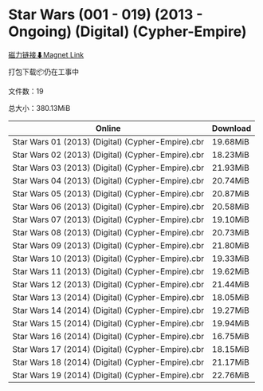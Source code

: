 # Star Wars (001 - 019) (2013 - Ongoing) (Digital) (Cypher-Empire)

[磁力链接⬇Magnet Link](magnet:?xt=urn:btih:96692a754fc08f1ba32c98b81047b57e0b3e83e5&dn=Star%20Wars%20%28001%20-%20019%29%20%282013%20-%20Ongoing%29%20%28Digital%29%20%28Cypher-Empire%29)

打包下载📦仍在工事中

文件数：19

总大小：380.13MiB

Online | Download
--- | ---
Star Wars 01 (2013) (Digital) (Cypher-Empire).cbr | 19.68MiB
Star Wars 02 (2013) (Digital) (Cypher-Empire).cbr | 18.23MiB
Star Wars 03 (2013) (Digital) (Cypher-Empire).cbr | 21.93MiB
Star Wars 04 (2013) (Digital) (Cypher-Empire).cbr | 20.74MiB
Star Wars 05 (2013) (Digital) (Cypher-Empire).cbr | 20.87MiB
Star Wars 06 (2013) (Digital) (Cypher-Empire).cbr | 20.58MiB
Star Wars 07 (2013) (Digital) (Cypher-Empire).cbr | 19.10MiB
Star Wars 08 (2013) (Digital) (Cypher-Empire).cbr | 20.73MiB
Star Wars 09 (2013) (Digital) (Cypher-Empire).cbr | 21.80MiB
Star Wars 10 (2013) (Digital) (Cypher-Empire).cbr | 19.33MiB
Star Wars 11 (2013) (Digital) (Cypher-Empire).cbr | 19.62MiB
Star Wars 12 (2013) (Digital) (Cypher-Empire).cbr | 21.44MiB
Star Wars 13 (2014) (Digital) (Cypher-Empire).cbr | 18.05MiB
Star Wars 14 (2014) (Digital) (Cypher-Empire).cbr | 19.27MiB
Star Wars 15 (2014) (Digital) (Cypher-Empire).cbr | 19.94MiB
Star Wars 16 (2014) (Digital) (Cypher-Empire).cbr | 16.75MiB
Star Wars 17 (2014) (Digital) (Cypher-Empire).cbr | 18.15MiB
Star Wars 18 (2014) (Digital) (Cypher-Empire).cbr | 21.17MiB
Star Wars 19 (2014) (Digital) (Cypher-Empire).cbr | 22.76MiB